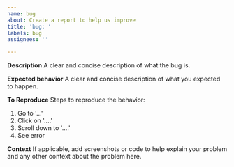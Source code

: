 ```yaml
---
name: bug
about: Create a report to help us improve
title: 'bug: '
labels: bug
assignees: ''

---
```


**Description**
A clear and concise description of what the bug is.

**Expected behavior**
A clear and concise description of what you expected to happen.

**To Reproduce**
Steps to reproduce the behavior:
1. Go to '...'
2. Click on '....'
3. Scroll down to '....'
4. See error

**Context**
If applicable, add screenshots or code to help explain your problem and any other context about the problem here.
